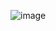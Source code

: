 ![image](https://phonoteka.org/uploads/posts/2021-05/1620330825_24-phonoteka_org-p-fon-bravl-starsa-dlya-shapki-kanala-26.jpg)
